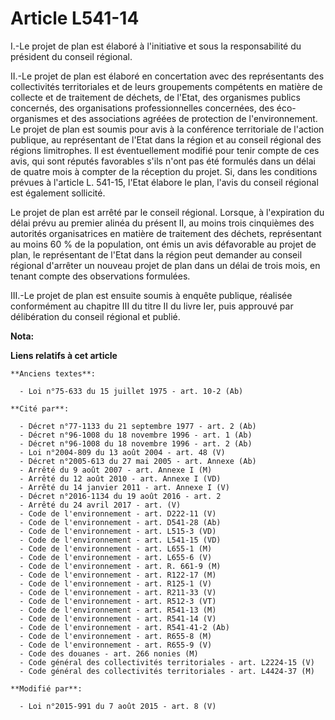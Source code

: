 # Article L541-14

I.-Le projet de plan est élaboré à l'initiative et sous la responsabilité du président du conseil régional. 

II.-Le projet de plan est élaboré en concertation avec des représentants des collectivités territoriales et de leurs
groupements compétents en matière de collecte et de traitement de déchets, de l'Etat, des organismes publics concernés, des
organisations professionnelles concernées, des éco-organismes et des associations agréées de protection de l'environnement.
Le projet de plan est soumis pour avis à la conférence territoriale de l'action publique, au représentant de l'Etat dans la
région et au conseil régional des régions limitrophes. Il est éventuellement modifié pour tenir compte de ces avis, qui sont
réputés favorables s'ils n'ont pas été formulés dans un délai de quatre mois à compter de la réception du projet. Si, dans
les conditions prévues à l'article L. 541-15, l'Etat élabore le plan, l'avis du conseil régional est également sollicité. 

Le projet de plan est arrêté par le conseil régional. Lorsque, à l'expiration du délai prévu au premier alinéa du présent II,
au moins trois cinquièmes des autorités organisatrices en matière de traitement des déchets, représentant au moins 60 % de la
population, ont émis un avis défavorable au projet de plan, le représentant de l'Etat dans la région peut demander au conseil
régional d'arrêter un nouveau projet de plan dans un délai de trois mois, en tenant compte des observations formulées. 

III.-Le projet de plan est ensuite soumis à enquête publique, réalisée conformément au chapitre III du titre II du livre Ier,
puis approuvé par délibération du conseil régional et publié.

**Nota:**



**Liens relatifs à cet article**

	**Anciens textes**:

	  - Loi n°75-633 du 15 juillet 1975 - art. 10-2 (Ab)

	**Cité par**:

	  - Décret n°77-1133 du 21 septembre 1977 - art. 2 (Ab)
	  - Décret n°96-1008 du 18 novembre 1996 - art. 1 (Ab)
	  - Décret n°96-1008 du 18 novembre 1996 - art. 2 (Ab)
	  - Loi n°2004-809 du 13 août 2004 - art. 48 (V)
	  - Décret n°2005-613 du 27 mai 2005 - art. Annexe (Ab)
	  - Arrêté du 9 août 2007 - art. Annexe I (M)
	  - Arrêté du 12 août 2010 - art. Annexe I (VD)
	  - Arrêté du 14 janvier 2011 - art. Annexe I (V)
	  - Décret n°2016-1134 du 19 août 2016 - art. 2
	  - Arrêté du 24 avril 2017 - art. (V)
	  - Code de l'environnement - art. D222-11 (V)
	  - Code de l'environnement - art. D541-28 (Ab)
	  - Code de l'environnement - art. L515-3 (VD)
	  - Code de l'environnement - art. L541-15 (VD)
	  - Code de l'environnement - art. L655-1 (M)
	  - Code de l'environnement - art. L655-6 (V)
	  - Code de l'environnement - art. R. 661-9 (M)
	  - Code de l'environnement - art. R122-17 (M)
	  - Code de l'environnement - art. R125-1 (V)
	  - Code de l'environnement - art. R211-33 (V)
	  - Code de l'environnement - art. R512-3 (VT)
	  - Code de l'environnement - art. R541-13 (M)
	  - Code de l'environnement - art. R541-14 (V)
	  - Code de l'environnement - art. R541-41-2 (Ab)
	  - Code de l'environnement - art. R655-8 (M)
	  - Code de l'environnement - art. R655-9 (V)
	  - Code des douanes - art. 266 nonies (M)
	  - Code général des collectivités territoriales - art. L2224-15 (V)
	  - Code général des collectivités territoriales - art. L4424-37 (M)

	**Modifié par**:

	  - Loi n°2015-991 du 7 août 2015 - art. 8 (V)
